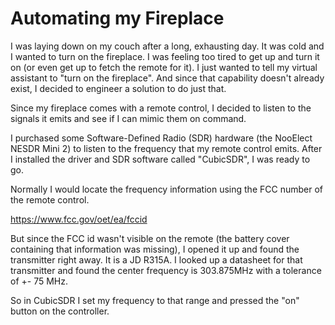 # Automating my Fireplace

I was laying down on my couch after a long, exhausting day. It was cold and I wanted to turn on the fireplace. I was feeling too tired to get up and turn it on (or even get up to fetch the remote for it). I just wanted to tell my virtual assistant to "turn on the fireplace". And since that capability doesn't already exist, I decided to engineer a solution to do just that. 

Since my fireplace comes with a remote control, I decided to listen to the signals it emits and see if I can mimic them on command. 

I purchased some Software-Defined Radio (SDR) hardware (the NooElect NESDR Mini 2) to listen to the frequency that my remote control emits. After I installed the driver and SDR software called "CubicSDR", I was ready to go.

Normally I would locate the frequency information using the FCC number of the remote control. 

https://www.fcc.gov/oet/ea/fccid

But since the FCC id wasn't visible on the remote (the battery cover containing that information was missing), I opened it up and found the transmitter right away. It is a JD R315A. I looked up a datasheet for that transmitter and found the center frequency is 303.875MHz with a tolerance of +- 75 MHz.

So in CubicSDR I set my frequency to that range and pressed the "on" button on the controller.


